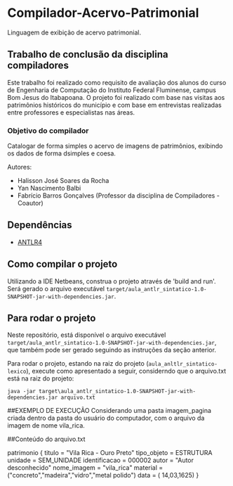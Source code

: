 # Compilador-Acervo-Patrimonial
Linguagem de exibição de acervo patrimonial.

## Trabalho de conclusão da disciplina compiladores
Este trabalho foi realizado como requisito de avaliação dos alunos do curso de Engenharia de Computação do Instituto Federal Fluminense, campus Bom Jesus do Itabapoana.
O projeto foi realizado com base nas visitas aos patrimônios históricos do município e com base em entrevistas realizadas entre professores e especialistas nas áreas.

### Objetivo do compilador
Catalogar de forma simples o acervo de imagens de patrimônios, exibindo os dados de forma dsimples e coesa.

Autores:
- Halisson José Soares da Rocha
- Yan Nascimento Balbi
- Fabrício Barros Gonçalves (Professor da disciplina de Compiladores - Coautor)
## Dependências
- [ANTLR4](https://www.antlr.org/download.html)

## Como compilar o projeto

Utilizando a IDE Netbeans, construa o projeto através de 'build and run'. Será gerado o arquivo executável `target/aula_antlr_sintatico-1.0-SNAPSHOT-jar-with-dependencies.jar`.

## Para rodar o projeto

Neste repositório, está disponível o arquivo executável `target/aula_antlr_sintatico-1.0-SNAPSHOT-jar-with-dependencies.jar`, que também pode ser gerado seguindo as instruções da seção anterior.

Para rodar o projeto, estando na raiz do projeto (`aula_anltlr_sintatico-lexico`), execute como apresentado a seguir, considerndo que o arquivo.txt está na raiz do projeto:
```
java -jar target\aula_antlr_sintatico-1.0-SNAPSHOT-jar-with-dependencies.jar arquivo.txt
```
##EXEMPLO DE EXECUÇÃO
Considerando uma pasta imagem_pagina criada dentro da pasta do usuário do computador, com o arquivo da imagem de nome vila_rica.

##Conteúdo do arquivo.txt

patrimonio {
	titulo = "Vila Rica -  Ouro Preto"
	tipo_objeto = ESTRUTURA
	unidade = SEM_UNIDADE
	identificacao = 000002
	autor = "Autor desconhecido"
	nome_imagem = "vila_rica"
	material = ("concreto","madeira","vidro","metal polido")
	data = ( 14,03,1625)
}
